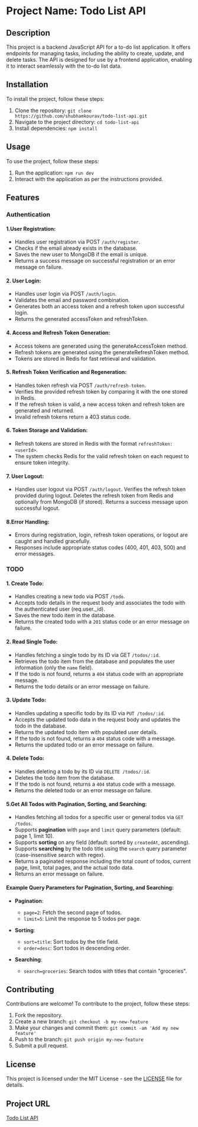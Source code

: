 # Project Name: Todo List API

## Description
This project is a backend JavaScript API for a to-do list application. It offers endpoints for managing tasks, including the ability to create, update, and delete tasks. The API is designed for use by a frontend application, enabling it to interact seamlessly with the to-do list data.

## Installation

To install the project, follow these steps:

1. Clone the repository: `git clone https://github.com/shubhamkourav/todo-list-api.git`
2. Navigate to the project directory: `cd todo-list-api`
3. Install dependencies: `npm install`

## Usage

To use the project, follow these steps:

1. Run the application: `npm run dev`
2. Interact with the application as per the instructions provided.


## Features

### Authentication

#### 1.User Registration:

- Handles user registration via POST `/auth/register`.
- Checks if the email already exists in the database.
- Saves the new user to MongoDB if the email is unique.
- Returns a success message on successful registration or an error message on failure.

#### 2. User Login:

- Handles user login via POST `/auth/login`.
- Validates the email and password combination.
- Generates both an access token and a refresh token upon successful login.
- Returns the generated accessToken and refreshToken.

#### 4. Access and Refresh Token Generation:

- Access tokens are generated using the generateAccessToken method.
- Refresh tokens are generated using the generateRefreshToken method.
- Tokens are stored in Redis for fast retrieval and validation.

#### 5. Refresh Token Verification and Regeneration:

- Handles token refresh via POST `/auth/refresh-token`.
- Verifies the provided refresh token by comparing it with the one stored in Redis.
- If the refresh token is valid, a new access token and refresh token are generated and returned.
- Invalid refresh tokens return a 403 status code.

#### 6. Token Storage and Validation:

- Refresh tokens are stored in Redis with the format `refreshToken:<userId>`.
- The system checks Redis for the valid refresh token on each request to ensure token integrity.

#### 7. User Logout:

- Handles user logout via POST `/auth/logout`.
Verifies the refresh token provided during logout.
Deletes the refresh token from Redis and optionally from MongoDB (if stored).
Returns a success message upon successful logout.

####  8.Error Handling:

- Errors during registration, login, refresh token operations, or logout are caught and handled gracefully.
- Responses include appropriate status codes (400, 401, 403, 500) and error messages.


### TODO

#### 1. Create Todo:

-  Handles creating a new todo via POST `/todo`.
- Accepts todo details in the request body and associates the todo with the authenticated user (req.user._id).
- Saves the new todo item in the database.
- Returns the created todo with a `201` status code or an error message on failure.

#### 2. Read Single Todo:

- Handles fetching a single todo by its ID via GET `/todos/:id`.
- Retrieves the todo item from the database and populates the user information (only the `name` field).
- If the todo is not found, returns a `404` status code with an appropriate message.
- Returns the todo details or an error message on failure.

#### 3. Update Todo:

- Handles updating a specific todo by its ID via `PUT /todos/:id`.
- Accepts the updated todo data in the request body and updates the todo in the database.
- Returns the updated todo item with populated user details.
- If the todo is not found, returns a `404` status code with a message.
- Returns the updated todo or an error message on failure.

#### 4. Delete Todo:

- Handles deleting a todo by its ID via `DELETE /todos/:id`.
- Deletes the todo item from the database.
- If the todo is not found, returns a `404` status code with a message.
- Returns the deleted todo or an error message on failure.

#### 5.Get All Todos with Pagination, Sorting, and Searching:

- Handles fetching all todos for a specific user or general todos via `GET /todos`.
- Supports **pagination** with `page` and `limit` query parameters (default: page 1, limit 10).
- Supports **sorting** on any field (default: sorted by `createdAt`, ascending).
- Supports **searching** by the todo title using the `search` query parameter (case-insensitive search with regex).
- Returns a paginated response including the total count of todos, current page, limit, total pages, and the actual todo data.
- Returns an error message on failure.

#### Example Query Parameters for Pagination, Sorting, and Searching:
- **Pagination**:
    - `page=2`: Fetch the second page of todos.
    - `limit=5`: Limit the response to 5 todos per page.

- **Sorting**:
    - `sort=title`: Sort todos by the title field.
    - `order=desc`: Sort todos in descending order.

- **Searching**:
    - `search=groceries`: Search todos with titles that contain "groceries".



## Contributing

Contributions are welcome! To contribute to the project, follow these steps:

1. Fork the repository.
2. Create a new branch: `git checkout -b my-new-feature`
3. Make your changes and commit them: `git commit -am 'Add my new feature'`
4. Push to the branch: `git push origin my-new-feature`
5. Submit a pull request.

## License

This project is licensed under the MIT License - see the [LICENSE](LICENSE) file for details.

## Project URL

[Todo List API](https://roadmap.sh/projects/todo-list-api)
